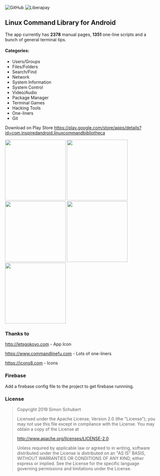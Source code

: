 ![GitHub](https://img.shields.io/github/license/SimonSchubert/LinuxCommandBibliotheca.svg)
![Liberapay](http://img.shields.io/liberapay/receives/arnald.svg?logo=liberapay)

## Linux Command Library for Android
The app currently has **2378** manual pages, **1351** one-line scripts and a bunch of general terminal tips.

#### Categories:

* Users/Groups
* Files/Folders
* Search/Find
* Network
* System Information
* System Control
* Video/Audio
* Package Manager
* Terminal Games
* Hacking Tools
* One-liners
* Git

Download on Play Store https://play.google.com/store/apps/details?id=com.inspiredandroid.linuxcommandbibliotheca

<p float="left">
<img src="https://raw.githubusercontent.com/SimonSchubert/LinuxCommandBibliotheca/master/art/screen-1.png" width="200">
<img src="https://raw.githubusercontent.com/SimonSchubert/LinuxCommandBibliotheca/master/art/screen-2.png" width="200">
<img src="https://raw.githubusercontent.com/SimonSchubert/LinuxCommandBibliotheca/master/art/screen-3.png" width="200">
<img src="https://raw.githubusercontent.com/SimonSchubert/LinuxCommandBibliotheca/master/art/screen-4.png" width="200">
<img src="https://raw.githubusercontent.com/SimonSchubert/LinuxCommandBibliotheca/master/art/screen-5.png" width="200">
</p>

### Thanks to
http://letsgokoyo.com - App Icon

https://www.commandlinefu.com - Lots of one-liners

https://icons8.com - Icons

### Firebase
Add a firebase config file to the project to get firebase runnning.

### License

>Copyright 2019 Simon Schubert
>
>Licensed under the Apache License, Version 2.0 (the "License");
>you may not use this file except in compliance with the License.
>You may obtain a copy of the License at
>
>    http://www.apache.org/licenses/LICENSE-2.0
>
>Unless required by applicable law or agreed to in writing, software
>distributed under the License is distributed on an "AS IS" BASIS,
>WITHOUT WARRANTIES OR CONDITIONS OF ANY KIND, either express or implied.
>See the License for the specific language governing permissions and
>limitations under the License.